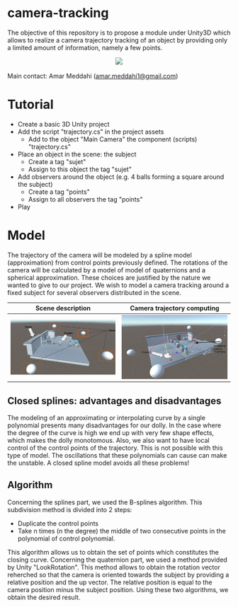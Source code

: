 # camera-tracking

The objective of this repository is to propose a module under Unity3D which allows to realize
a camera trajectory tracking of an object by providing only a limited amount of information,
namely a few points.

<p align="center">
  <img src="camera.gif" />
</p>

Main contact: Amar Meddahi (amar.meddahi1@gmail.com)

# Tutorial

* Create a basic 3D Unity project
* Add the script "trajectory.cs" in the project assets
  * Add to the object "Main Camera" the component (scripts) "trajectory.cs"
* Place an object in the scene: the subject
  * Create a tag "sujet"
  * Assign to this object the tag "sujet"
* Add observers around the object (e.g. 4 balls forming a square around the subject)
  * Create a tag "points"
  * Assign to all observers the tag "points"
* Play

# Model 

The trajectory of the camera will be modeled by a spline model (approximation) from
control points previously defined. The rotations of the camera will be calculated by a model of
model of quaternions and a spherical approximation. These choices are justified by the nature we wanted to give to our project. We wish to model a camera tracking
around a fixed subject for several observers distributed in the scene.

Scene description            |  Camera trajectory computing
:-------------------------:|:-------------------------:
![](cam1.png)  |  ![](cam2.png)

## Closed splines: advantages and disadvantages

The modeling of an approximating or interpolating curve by a single polynomial presents
many disadvantages for our dolly. In the case where the degree of the curve is high
we end up with very few shape effects, which makes the dolly monotomous. Also, we
also want to have local control of the control points of the trajectory. This is not possible
with this type of model. The oscillations that these polynomials can cause can make the
unstable. A closed spline model avoids all these problems!

## Algorithm

Concerning the splines part, we used the B-splines algorithm. This
subdivision method is divided into 2 steps:
- Duplicate the control points
- Take n times (n the degree) the middle of two consecutive points in the polynomial of
control polynomial.

This algorithm allows us to obtain the set of points which constitutes the closing curve.
Concerning the quaternion part, we used a method provided by Unity "LookRotation". This method allows to obtain the rotation vector reherched so that the camera is
oriented towards the subject by providing a relative position and the up vector. The relative position
is equal to the camera position minus the subject position. Using these two algorithms,
we obtain the desired result.

